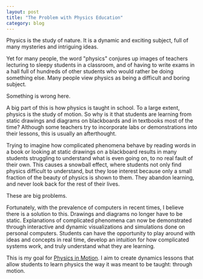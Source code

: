 ```yaml
---
layout: post
title: "The Problem with Physics Education"
category: blog
---
```


Physics is the study of nature. It is a dynamic and exciting subject, full of many mysteries and intriguing ideas.

Yet for many people, the word "physics" conjures up images of teachers lecturing to sleepy students in a classroom, and of having to write exams in a hall full of hundreds of other students who would rather be doing something else. Many people view physics as being a difficult and boring subject.

Something is wrong here.

A big part of this is how physics is taught in school. To a large extent, physics is the study of motion. So why is it that students are learning from static drawings and diagrams on blackboards and in textbooks most of the time? Although some teachers try to incorporate labs or demonstrations into their lessons, this is usually an afterthought.

Trying to imagine how complicated phenomena behave by reading words in a book or looking at static drawings on a blackboard results in many students struggling to understand what is even going on, to no real fault of their own. This causes a snowball effect, where students not only find physics difficult to understand, but they lose interest because only a small fraction of the beauty of physics is shown to them. They abandon learning, and never look back for the rest of their lives.

These are big problems.

Fortunately, with the prevalence of computers in recent times, I believe there is a solution to this. Drawings and diagrams no longer have to be static. Explanations of complicated phenomena can now be demonstrated through interactive and dynamic visualizations and simulations done on personal computers. Students can have the opportunity to play around with ideas and concepts in real time, develop an intuition for how complicated systems work, and truly understand what they are learning.

This is my goal for [Physics in Motion](https://physicsinmotion.ca/). I aim to create dynamics lessons that allow students to learn physics the way it was meant to be taught: through motion.
